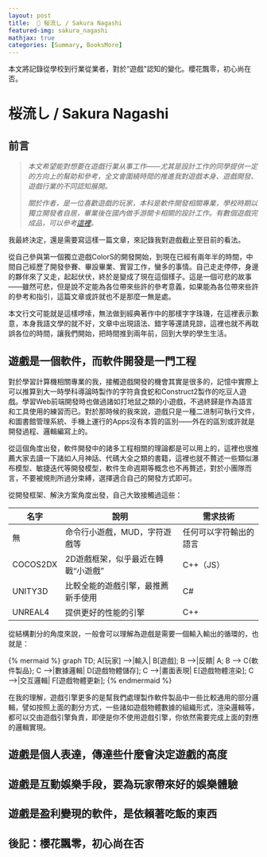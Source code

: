 ```yaml
---
layout: post
title:  🌸 桜流し / Sakura Nagashi
featured-img: sakura_nagashi
mathjax: true
categories: [Summary, BooksMore]
---
```


本文將記錄從學校到行業從業者，對於“遊戲"認知的變化。櫻花飄零，初心尚在否。

<!--more-->

# 桜流し / Sakura Nagashi

<div id="toc"></div>

## 前言

> *本文希望能對想要在遊戲行業从事工作——尤其是設計工作的同學提供一定的方向上的幫助和參考，全文會圍繞時間的推進我對遊戲本身、遊戲開發、遊戲行業的不同認知展開。*
> 
> *關於作者，是一位喜歡遊戲的玩家，本科是軟件開發相關專業，學校時期以獨立開發者自居，畢業後在國內做手游關卡相關的設計工作。有數個遊戲完成品，可以參考[這裡](https://design.jskyzero.com/categories/#Design)。*


我最終決定，還是需要寫這樣一篇文章，來記錄我對遊戲截止至目前的看法。

從自己參與第一個獨立遊戲ColorS的開發開始，到現在已經有兩年半的時間，中間自己經歷了開發參賽、畢設畢業、實習工作，蠻多的事情。自己走走停停，身邊的夥伴來了又走，起起伏伏，終於是變成了現在這個樣子。這是一個可悲的故事——雖然可悲，但是說不定能為各位帶來些許的參考意義，如果能為各位帶來些許的參考和指引，這篇文章或許就也不是那麼一無是處。

本文行文可能就是這樣啰嗦，無法做到經典著作中的那樣字字珠璣，在這裡表示歉意，本身我語文學的就不好，文章中出現語法、錯字等還請見諒，這裡也就不再耽誤各位的時間，讓我們開始，把時間推到兩年前，回到大學的學生生活。

## 遊戲是一個軟件，而軟件開發是一門工程

對於學習計算機相關專業的我，接觸遊戲開發的機會其實是很多的，記憶中實際上可以推算到大一時學科導論時製作的字符貪食蛇和Construct2製作的吃豆人遊戲。學習Web前端開發時也做過諸如打地鼠之類的小遊戲，不過終歸是作為語言和工具使用的練習而已。對於那時候的我來說，遊戲只是一種二进制可執行文件，和圖書館管理系統、手機上運行的Apps沒有本質的區別——外在的區別或許就是開發過程、邏輯編寫上的。

從這個角度出發，軟件開發中的諸多工程相關的理論都是可以用上的，這裡也很推薦大家去讀一下諸如人月神話、代碼大全之類的書籍，這裡也就不贅述一些類似瀑布模型、敏捷迭代等開發模型，軟件生命週期等概念也不再贅述，對於小團隊而言，不要被規則所過分束縛，選擇適合自己的開發方式即可。

從開發框架、解決方案角度出發，自己大致接觸過這些：

|名字|說明|需求技術|
|--|--|--|
|無|命令行小遊戲，MUD，字符遊戲等|任何可以字符輸出的語言|
|COCOS2DX|2D遊戲框架，似乎最近在轉戰“小遊戲”|C++（JS）|
|UNITY3D|比較全能的遊戲引擎，最推薦新手使用|C#|
|UNREAL4|提供更好的性能的引擎|C++|

從結構劃分的角度來說，一般會可以理解為遊戲是需要一個輸入輸出的循環的，也就是：

{% mermaid %}
graph TD;
  A[玩家] -->|輸入| B[遊戲];
  B -->|反饋| A;
  B --> C{軟件製品};
  C -->|數據邏輯| D[遊戲物體儲存];
  C -->|畫面表現| E[遊戲物體渲染];
  C -->|交互邏輯| F[遊戲物體更新];
{% endmermaid %}

在我的理解，遊戲引擎更多的是幫我們處理製作軟件製品中一些比較通用的部分邏輯，譬如按照上面的劃分方式，一些諸如遊戲物體數據的組織形式，渲染邏輯等，都可以交由遊戲引擎負責，即便是你不使用遊戲引擎，你依然需要完成上面的對應的邏輯實現。



<!-- 不需要個人經歷說明 -->


## 遊戲是個人表達，傳達些什麼會決定遊戲的高度


## 遊戲是互動娛樂手段，要為玩家帶來好的娛樂體驗

## 遊戲是盈利變現的軟件，是依賴著吃飯的東西

## 後記：櫻花飄零，初心尚在否